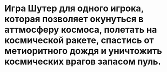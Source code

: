 # Игра Шутер для одного игрока, которая позволяет окунуться в аттмосферу космоса, полетать на космической ракете, спастись от метиоритного дождя и уничтожить космических врагов запасом пуль.
